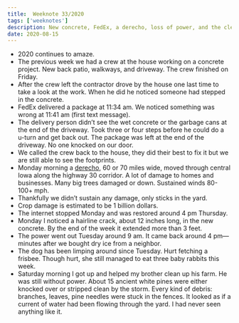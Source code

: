 ```yaml
---
title:  Weeknote 33/2020
tags: ['weeknotes']
description: New concrete, FedEx, a derecho, loss of power, and the clean-up.
date: 2020-08-15
---
```

* 2020 continues to amaze. 
* The previous week we had a crew at the house working on a concrete project. New back patio, walkways, and driveway. The crew finished on Friday. 
* After the crew left the contractor drove by the house one last time to take a look at the work. When he did he noticed someone had stepped in the concrete. 
* FedEx delivered a package at 11:34 am. We noticed something was wrong at 11:41 am (first text message). 
* The delivery person didn’t see the wet concrete or the garbage cans at the end of the driveway. Took three or four steps before he could do a u-turn and get back out. The package was left at the end of the driveway. No one knocked on our door. 
* We called the crew back to the house, they did their best to fix it but we are still able to see the footprints.  
* Monday morning a [derecho](https://en.wikipedia.org/wiki/Derecho), 60 or 70 miles wide, moved through central Iowa along the highway 30 corridor. A lot of damage to homes and businesses. Many big trees damaged or down. Sustained winds 80-100+ mph.
* Thankfully we didn’t sustain any damage, only sticks in the yard. 
* Crop damage is estimated to be 1 billion dollars. 
* The internet stopped Monday and was restored around 4 pm Thursday. 
* Monday I noticed a hairline crack, about 12 inches long, in the new concrete. By the end of the week it extended more than 3 feet. 
* The power went out Tuesday around 9 am. It came back around 4 pm—minutes after we bought dry ice from a neighbor. 
* The dog has been limping around since Tuesday. Hurt fetching a frisbee. Though hurt, she still managed to eat three baby rabbits this week. 
* Saturday morning I got up and helped my brother clean up his farm. He was still without power. About 15 ancient white pines were either knocked over or stripped clean by the storm. Every kind of debris: branches, leaves, pine needles were stuck in the fences. It looked as if a current of water had been flowing through the yard. I had never seen anything like it.